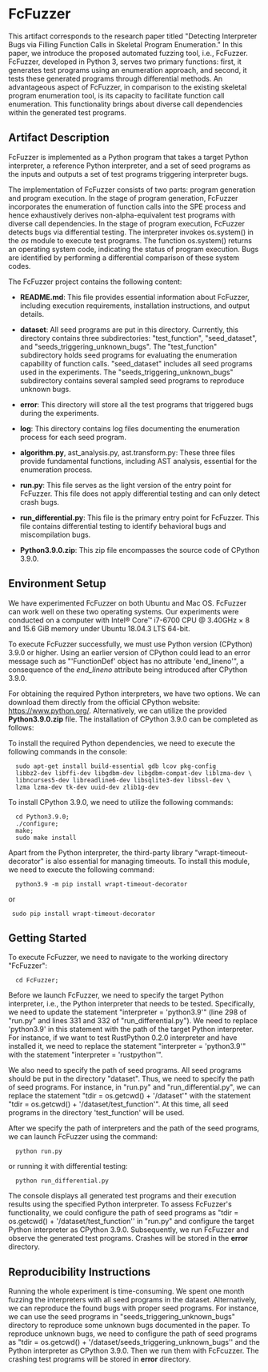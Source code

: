 # FcFuzzer

This artifact corresponds to the research paper titled "Detecting Interpreter Bugs via Filling Function Calls in Skeletal Program Enumeration." In this paper, we introduce the proposed automated fuzzing tool, i.e., FcFuzzer. FcFuzzer, developed in Python 3, serves two primary functions: first, it generates test programs using an enumeration approach, and second, it tests these generated programs through differential methods. An advantageous aspect of FcFuzzer, in comparison to the existing skeletal program enumeration tool, is its capacity to facilitate function call enumeration. This functionality brings about diverse call dependencies within the generated test programs.

## Artifact Description
FcFuzzer is implemented as a Python program that takes a target Python interpreter, a reference Python interpreter, and a set of seed programs as the inputs and outputs a set of test programs triggering interpreter bugs.

The implementation of FcFuzzer consists of two parts: program generation and program execution. In the stage of program generation, 
FcFuzzer incorporates the enumeration of function calls into the SPE process and hence exhaustively derives non-alpha-equivalent test programs with diverse call dependencies.
In the stage of program execution, FcFuzzer detects bugs via differential testing. The interpreter invokes os.system() in the _os_ module to execute test programs. The function os.system() returns an operating system code, indicating the status of program execution. Bugs are identified by performing a differential comparison of these system codes.

The FcFuzzer project contains the following content:

- **README.md**: This file provides essential information about FcFuzzer, including execution requirements, installation instructions, and output details.

- **dataset**: All seed programs are put in this directory. Currently, this directory contains three subdirectories: "test_function", "seed_dataset", and "seeds_triggering_unknown_bugs". The "test_function" subdirectory holds seed programs for evaluating the enumeration capability of function calls. "seed_dataset" includes all seed programs used in the experiments. The "seeds_triggering_unknown_bugs" subdirectory contains several sampled seed programs to reproduce unknown bugs. 

- **error**: This directory will store all the test programs that triggered bugs during the experiments.

- **log**: This directory contains log files documenting the enumeration process for each seed program.

- **algorithm.py**, ast_analysis.py, ast.transform.py: These three files provide fundamental functions, including AST analysis, essential for the enumeration process.

- **run.py**: This file serves as the light version of the entry point for FcFuzzer. This file does not apply differential testing and can only detect crash bugs.

- **run_differential.py**: This file is the primary entry point for FcFuzzer. This file contains differential testing to identify behavioral bugs and miscompilation bugs.

- **Python3.9.0.zip**: This zip file encompasses the source code of CPython 3.9.0.




## Environment Setup

We have experimented FcFuzzer on both Ubuntu and Mac OS. FcFuzzer can work well on these two operating systems.  Our experiments were conducted on a computer with Intel® Core™ i7-6700 CPU @ 3.40GHz × 8 and 15.6 GiB memory under Ubuntu 18.04.3 LTS 64-bit.   

To execute FcFuzzer successfully, we must use Python version (CPython) 3.9.0 or higher. Using an earlier version of CPython could lead to an error message such as "'FunctionDef' object has no attribute 'end_lineno'", a consequence of the _end_lineno_ attribute being introduced after CPython 3.9.0.

For obtaining the required Python interpreters, we have two options. We can download them directly from the official CPython website: https://www.python.org/. Alternatively, we can utilize the provided **Python3.9.0.zip** file. The installation of CPython 3.9.0 can be completed as follows:


To install the required Python dependencies, we need to execute the following commands in the console:


      sudo apt-get install build-essential gdb lcov pkg-config 
      libbz2-dev libffi-dev libgdbm-dev libgdbm-compat-dev liblzma-dev \
      libncurses5-dev libreadline6-dev libsqlite3-dev libssl-dev \
      lzma lzma-dev tk-dev uuid-dev zlib1g-dev


To install CPython 3.9.0, we need to utilize the following commands:


      cd Python3.9.0;
      ./configure;
      make;
      sudo make install

Apart from the Python interpreter, the third-party library "wrapt-timeout-decorator" is also essential for managing timeouts. To install this module, we need to execute the following command:

      python3.9 -m pip install wrapt-timeout-decorator

or 

     sudo pip install wrapt-timeout-decorator


## Getting Started

To execute FcFuzzer, we need to navigate to the working directory "FcFuzzer":

      cd FcFuzzer;


Before we launch FcFuzzer, we need to specify the target Python interpreter, i.e., the Python interpreter that needs to be tested.
Specifically, we need to update the statement "interpreter = 'python3.9'" (line 298 of "run.py" and lines 331 and 332 of "run\_differential.py"). We need to replace 'python3.9' in this statement with the path of the target Python interpreter. For instance, if we want to test RustPython 0.2.0 interpreter and have installed it, we need to replace  the statement "interpreter = 'python3.9'" with the statement "interpreter = 'rustpython'".

We also need to specify the path of seed programs. All seed programs should be put in the directory "dataset". Thus, we need to specify the path of seed programs. For instance, in "run.py" and "run\_differential.py", we can replace the statement  "tdir = os.getcwd() + '/dataset'" with the statement "tdir = os.getcwd() + '/dataset/test\_function'". At this time, all seed programs in the directory 'test\_function' will be used. 


After we specify the path of interpreters and the path of the seed programs, we can launch FcFuzzer using the command:

      python run.py 

or running it with differential testing:

      python run_differential.py


The console displays all generated test programs and their execution results using the specified Python interpreter.
To assess FcFuzzer's functionality, we could configure the path of seed programs as "tdir = os.getcwd() + '/dataset/test\_function'' in "run.py" and configure the target Python interpreter as CPython 3.9.0. Subsequently, we run FcFuzzer and observe the generated test programs. Crashes will be stored in the **error** directory. 


## Reproducibility Instructions
 
Running the whole experiment is time-consuming. We spent one month fuzzing the interpreters with all seed programs in the dataset. Alternatively, we can reproduce the found bugs with proper seed programs. 
For instance, we can use the seed programs in "seeds\_triggering\_unknown\_bugs" directory to reproduce some unknown bugs documented in the paper.
To reproduce unknown bugs, we need to configure the path of seed programs as "tdir = os.getcwd() + '/dataset/seeds\_triggering\_unknown\_bugs'' and the Python interpreter as CPython 3.9.0. Then we run them with FcFcuzzer. The crashing test programs will be stored in **error** directory. 



